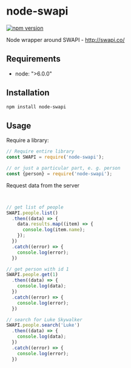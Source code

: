 # node-swapi

[![npm version](https://img.shields.io/npm/v/node-swapi.svg)](https://www.npmjs.org/package/node-swapi)



Node wrapper around SWAPI - http://swapi.co/

## Requirements
- node: ">6.0.0"

## Installation

```bash
npm install node-swapi
```

## Usage

Require a library:

```javascript
// Require entire library
const SWAPI = require('node-swapi');

// or just a particular part, e. g. person
const {person} = require('node-swapi');
```

Request data from the server
```javascript


// get list of people 
SWAPI.people.list()
  .then((data) => {
    data.results.map((item) => {
      console.log(item.name);
    });
  })
  .catch((error) => {
    console.log(error);
  })

// get person with id 1
SWAPI.people.get(1)
  .then((data) => {
    console.log(data);
  })
  .catch((error) => {
    console.log(error);
  })

// search for Luke Skywalker
SWAPI.people.search('Luke')
  .then((data) => {
    console.log(data);
  })
  .catch((error) => {
    console.log(error);
  })

```

